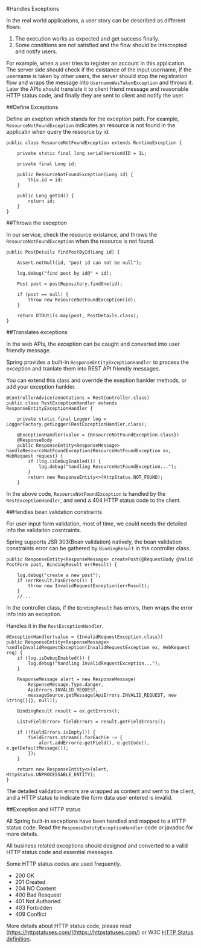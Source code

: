 #Handles Exceptions

In the real world applications, a user story can be described as different flows.

1. The execution works as expected and get success finally. 
2. Some conditions are not satisfied and the flow should be intercepted and notify users.

For example, when a user tries to register an account in this application. The server side should check if the existance of the input username, if the username is taken by other users, the server should stop the registration flow and wraps the message into `UsernameWasTakenException` and throws it. Later the APIs should translate it to client friend message and reasonable HTTP status code, and finally they are sent to client and notify the user.

##Define Exceptions

Define an exeption which stands for the exception path. For example, `ResourceNotFoundException` indicates an resource is not found in the applicatin when query the resource by id.

	public class ResourceNotFoundException extends RuntimeException {

		private static final long serialVersionUID = 1L;

		private final Long id;

		public ResourceNotFoundException(Long id) {
			this.id = id;
		}

		public Long getId() {
			return id;
		}
	}

##Throws the exception

In our service, check the resource existance, and throws the `ResourceNotFoundException` when the resource is not found.	

    public PostDetails findPostById(Long id) {

        Assert.notNull(id, "post id can not be null");

        log.debug("find post by id@" + id);

        Post post = postRepository.findOne(id);

        if (post == null) {
            throw new ResourceNotFoundException(id);
        }

        return DTOUtils.map(post, PostDetails.class);
    }
	
##Translates exceptions

In the web APIs, the exception can be caught and converted into user friendly message.

Spring provides a built-in `ResponseEntityExceptionHandler` to process the exception and tranlate them into REST API friendly messages.

You can extend this class and override the exeption hanlder methods, or add your exception hanlder.

	@ControllerAdvice(annotations = RestController.class)
	public class RestExceptionHandler extends ResponseEntityExceptionHandler {

		private static final Logger log = LoggerFactory.getLogger(RestExceptionHandler.class);

		@ExceptionHandler(value = {ResourceNotFoundException.class})
		@ResponseBody
		public ResponseEntity<ResponseMessage> handleResourceNotFoundException(ResourceNotFoundException ex, WebRequest request) {
			if (log.isDebugEnabled()) {
				log.debug("handling ResourceNotFoundException...");
			}
			return new ResponseEntity<>(HttpStatus.NOT_FOUND);
		}
	
In the above code, `ResourceNotFoundException` is handled by the `RestExceptionHandler`, and send a 404 HTTP status code to the client.

##Handles bean validation constraints

For user input form validation, most of time, we could needs the detailed info the validaiton cosntraints. 

Spring supports JSR 303(Bean validation) natively, the bean validation constraints error can be gathered by `BindingResult` in the controller class.

    public ResponseEntity<ResponseMessage> createPost(@RequestBody @Valid PostForm post, BindingResult errResult) {

        log.debug("create a new post");
        if (errResult.hasErrors()) {
            throw new InvalidRequestException(errRusult);
        }
		//...
		
In the controller class, if the `BindingResult` has errors, then wraps the error info into an exception.

Handles it in the `RestExceptionHandler`.

	@ExceptionHandler(value = {InvalidRequestException.class})
    public ResponseEntity<ResponseMessage> handleInvalidRequestException(InvalidRequestException ex, WebRequest req) {
        if (log.isDebugEnabled()) {
            log.debug("handling InvalidRequestException...");
        }

        ResponseMessage alert = new ResponseMessage(
            ResponseMessage.Type.danger,
            ApiErrors.INVALID_REQUEST,
            messageSource.getMessage(ApiErrors.INVALID_REQUEST, new String[]{}, null));

        BindingResult result = ex.getErrors();

        List<FieldError> fieldErrors = result.getFieldErrors();

        if (!fieldErrors.isEmpty()) {
            fieldErrors.stream().forEach(e -> {
                alert.addError(e.getField(), e.getCode(), e.getDefaultMessage());
            });
        }

        return new ResponseEntity<>(alert, HttpStatus.UNPROCESSABLE_ENTITY);
    }	
		
The detailed validation errors are wrapped as content and sent to the client, and a HTTP status to indicate the form data user entered is invalid.

##Exception and HTTP status

All Spring built-in exceptions have been handled and mapped to a HTTP status code. Read the `ResponseEntityExceptionHandler` code or javadoc for more details.

All business related exceptions should designed and converted to a valid HTTP status code and essential messages.

Some HTTP status codes are used frequently.

* 200 OK
* 201 Created
* 204 NO Content
* 400 Bad Resquest
* 401 Not Authoried
* 403 Forbidden
* 409 Conflict

More details about HTTP status code, please read [https://httpstatuses.com/](https://httpstatuses.com/) or W3C [HTTP Status definition](https://www.w3.org/Protocols/rfc2616/rfc2616-sec10.html).

	
